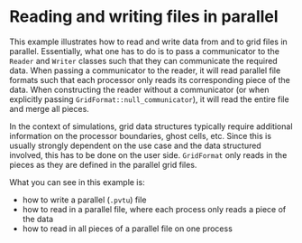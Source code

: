 <!-- SPDX-FileCopyrightText: 2022-2023 Dennis Gläser <dennis.glaeser@iws.uni-stuttgart.de> -->
<!-- SPDX-License-Identifier: CC-BY-4.0 -->

# Reading and writing files in parallel

This example illustrates how to read and write data from and to grid files in parallel.
Essentially, what one has to do is to pass a communicator to the `Reader` and `Writer`
classes such that they can communicate the required data. When passing a communicator
to the reader, it will read parallel file formats such that each processor only reads
its corresponding piece of the data. When constructing the reader without a communicator
(or when explicitly passing `GridFormat::null_communicator`), it will read the entire file
and merge all pieces.

In the context of simulations, grid data structures typically require additional information
on the processor boundaries, ghost cells, etc. Since this is usually strongly dependent on
the use case and the data structured involved, this has to be done on the user side.
`GridFormat` only reads in the pieces as they are defined in the parallel grid files.


What you can see in this example is:

- how to write a parallel (`.pvtu`) file
- how to read in a parallel file, where each process only reads a piece of the data
- how to read in all pieces of a parallel file on one process
